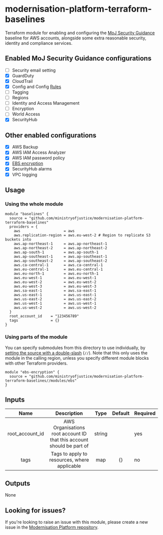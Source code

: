 # modernisation-platform-terraform-baselines

Terraform module for enabling and configuring the [MoJ Security Guidance](https://ministryofjustice.github.io/security-guidance/baseline-aws-accounts/#baseline-for-amazon-web-services-accounts) baseline for AWS accounts, alongside some extra reasonable security, identity and compliance  services.

## Enabled MoJ Security Guidance configurations
- [ ] Security email setting
- [x] GuardDuty
- [x] CloudTrail
- [x] Config and Config [Rules](modules/config/README.md)
- [ ] Tagging
- [ ] Regions
- [ ] Identity and Access Management
- [ ] Encryption
- [ ] World Access
- [x] SecurityHub

## Other enabled configurations
- [x] AWS Backup
- [x] AWS IAM Access Analyzer
- [x] AWS IAM password policy
- [x] [EBS encryption](modules/ebs/README.md)
- [x] SecurityHub alarms
- [x] VPC logging

## Usage
### Using the whole module
```
module "baselines" {
  source = "github.com/ministryofjustice/modernisation-platform-terraform-baselines"
  providers = {
    aws                    = aws
    aws.replication-region = aws.eu-west-2 # Region to replicate S3 buckets into
    aws.ap-northeast-1     = aws.ap-northeast-1
    aws.ap-northeast-2     = aws.ap-northeast-2
    aws.ap-south-1         = aws.ap-south-1
    aws.ap-southeast-1     = aws.ap-southeast-1
    aws.ap-southeast-2     = aws.ap-southeast-2
    aws.ca-central-1       = aws.ca-central-1
    aws.eu-central-1       = aws.eu-central-1
    aws.eu-north-1         = aws.eu-north-1
    aws.eu-west-1          = aws.eu-west-1
    aws.eu-west-2          = aws.eu-west-2
    aws.eu-west-3          = aws.eu-west-3
    aws.sa-east-1          = aws.sa-east-1
    aws.us-east-1          = aws.us-east-1
    aws.us-east-2          = aws.us-east-2
    aws.us-west-1          = aws.us-west-1
    aws.us-west-2          = aws.us-west-2
  }
  root_account_id    = "123456789"
  tags               = {}
}
```

### Using parts of the module
You can specify submodules from this directory to use individually, by [setting the source with a double-slash](https://www.terraform.io/docs/modules/sources.html#modules-in-package-sub-directories) (`//`). Note that this only uses the module in the calling region, unless you specify different module blocks with other Terraform providers.

```
module "ebs-encryption" {
  source = "github.com/ministryofjustice/modernisation-platform-terraform-baselines//modules/ebs"
}
```

## Inputs
| Name               | Description                                                           | Type   | Default | Required |
|:------------------:|:---------------------------------------------------------------------:|:------:|:-------:|----------|
| root_account_id    | AWS Organisations root account ID that this account should be part of | string |         | yes      |
| tags               | Tags to apply to resources, where applicable                          | map    | {}      | no       |

## Outputs
None

## Looking for issues?
If you're looking to raise an issue with this module, please create a new issue in the [Modernisation Platform repository](https://github.com/ministryofjustice/modernisation-platform/issues).

